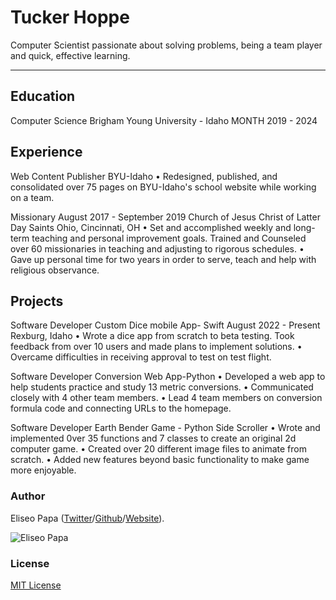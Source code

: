 # Tucker Hoppe

Computer Scientist passionate about solving problems, being a team player and quick, effective learning.
***

## Education

Computer Science
Brigham Young University - Idaho
MONTH 2019 - 2024



## Experience

Web Content Publisher
BYU-Idaho
   • Redesigned, published, and consolidated over 75 pages on BYU-Idaho's school website while working on a team.

Missionary August 2017 - September 2019 Church of Jesus Christ of Latter Day Saints Ohio, Cincinnati, OH
• Set and accomplished weekly and long-term teaching and personal improvement goals. Trained and Counseled over 60 missionaries in teaching and adjusting to rigorous schedules.
• Gave up personal time for two years in order to serve, teach and help with religious observance.

## Projects

Software Developer
Custom Dice mobile App- Swift
August 2022 - Present
Rexburg, Idaho
    • Wrote a dice app from scratch to beta testing. Took feedback from over 10 users and made plans to implement solutions. • Overcame difficulties in receiving approval to test on test flight.
    
Software Developer
Conversion Web App-Python
• Developed a web app to help students practice and study 13 metric conversions.
• Communicated closely with 4 other team members.
• Lead 4 team members on conversion formula code and connecting URLs to the homepage.

Software Developer
Earth Bender Game - Python Side Scroller
• Wrote and implemented 0ver 35 functions and 7 classes to create an original 2d computer game. • Created over 20 different image files to animate from scratch.
• Added new features beyond basic functionality to make game more enjoyable.



### Author

Eliseo Papa ([Twitter](http://twitter.com/elipapa)/[Github](http://github.com/elipapa)/[Website](https://elipapa.github.io)).

![Eliseo Papa](https://s.gravatar.com/avatar/eae1f0c01afda2bed9ce9cb88f6873f6?s=100)

### License

[MIT License](https://github.com/elipapa/markdown-cv/blob/master/LICENSE)
